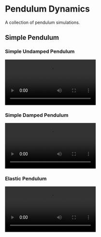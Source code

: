# Pendulum Dynamics

A collection of pendulum simulations.

## Simple Pendulum

### Simple Undamped Pendulum
![](./simple_pendulum/simple_undamped_pendulum.mp4)

### Simple Damped Pendulum
![](./simple_pendulum/simple_damped_pendulum.mp4)

### Elastic Pendulum

![](./elastic_pendulum/elastic_pendulum.mp4)

